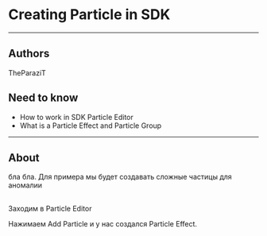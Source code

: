 # Creating Particle in SDK

___

## Authors

TheParaziT

## Need to know

- How to work in SDK Particle Editor
- What is a Particle Effect and Particle Group

___

## About

бла бла. Для примера мы будет создавать сложные частицы для аномалии

## 

Заходим в Particle Editor

Нажимаем Add Particle и у нас создался Particle Effect.


